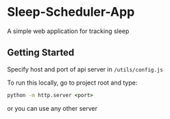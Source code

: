 # Sleep-Scheduler-App

A simple web application for tracking sleep

## Getting Started

Specify host and port of api server in `/utils/config.js`

To run this locally, go to project root and type:

```cmd
python -m http.server <port>
```

or you can use any other server